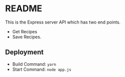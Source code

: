 # README

This is the Express server API which has two end points.

  * Get Recipes
  * Save Recipes.

## Deployment

  * Build Command: `yarn`
  * Start Command: `node app.js`
